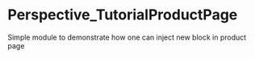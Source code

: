 # Perspective_TutorialProductPage

Simple module to demonstrate how one can inject new block in product page 